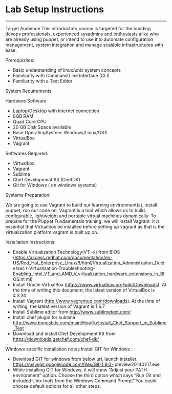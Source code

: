 Lab Setup Instructions
====================

__________________________________________________________________________
Target Audience
	This introductory course is targeted for the budding devops professionals, experienced
	sysadmins and enthusiasts alike who are already using puppet, or intend to use it to
	automate configuration management, system integration and manage scalable
	infrastructures with ease.

Prerequisites:
* Basic understanding of linux/unix system concepts
* Familiarity with Command Line Interface (CLI)
* Familiarity with a Text Editor

System Requirements

Hardware Software
* Laptop/Desktop with internet connection
* 8GB RAM
* Quad Core CPU
* 20 GB Disk Space available
* Base OperatingSystem: Windows/Linux/OSX
* VirtualBox
* Vagrant


Softwares Required:
* Virtualbox
* Vagrant
* Sublime
* Chef Development Kit (ChefDK)
* Git for Windows ( on windows systems)


Systems Preparation:

We are going to use Vagrant to build our learning environment(s), install puppet, run
our code on. Vagrant is a tool which allows us to build, configurable, lightweight and portable virtual machines dynamically. To prepare for the Puppet Fundamentals training, we will install Vagrant. It is essential that Virtualbox be installed before setting up
vagrant as that is the virtualization platform vagrant is built up on.

Installation Instructions:
* Enable Virtualization Technology(VT -x) from BIOS
(https://access.redhat.com/documentation/en-
US/Red_Hat_Enterprise_Linux/6/html/Virtualization_Administration_Guide/sec
t-Virtualization-Troubleshooting-
Enabling_Intel_VT_and_AMD_V_virtualization_hardware_extensions_in_BIOS.ht
ml)
* Install Oracle VirtualBox (https://www.virtualbox.org/wiki/Downloads). At the
time of writing this document, the latest version of VirtualBox is 4.3.30
* Install Vagrant (http://www.vagrantup.com/downloads). At the time of
writing, the latest version of Vagrant is 1.6.7
* Install Sublime editor from http://www.sublimetext.com/
* Install chef plugin for sublime
http://www.bonusbits.com/main/HowTo:Install_Chef_Support_in_Sublime_Text
* Download and install Chef Development Kit from
https://downloads.getchef.com/chef-dk/



Windows specific installation notes
Install GIT for Windows :
   * Download GIT for windows from below url, launch installer.
https://msysgit.googlecode.com/files/Git-1.9.0-
preview20140217.exe
   * While installing GIT for Windows, it will show “Adjust your PATH
environment” option. Choose the third option which says “Run
Git and included Unix tools from the Windows Command
Prompt”.You could choose default options for all other steps.

